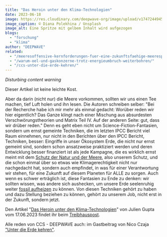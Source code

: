 ```yaml
---
title: "Das Heroin unter den Klima-Technologien"
date: 2023-06-18
image: https://res.cloudinary.com/deepwave-org/image/upload/v1747244945/deepwave.org/diana-polekhina-ZBstHWt9vLc-unsplash-scaled.jpg
image_caption: © Diana Polekhina / Unsplash
image_alt: Eine Spritze mit gelbem Inhalt wird aufgezogen
blogs: 
  - "forschung"
  - "klima"
author: "DEEPWAVE"
related: 
  - "/meeresoffensive-kernforderungen-fuer-eine-zukunftsfaehige-meerespolitik/"
  - "/warum-oel-und-gaskonzerne-trotz-energieumbruch-weiterbohren/"
  - "/ccs-unter-die-erde-kehren/"
---
```


_Disturbing content warning_

Dieser Artikel ist keine leichte Kost.

Aber da darin (nicht nur) die Meere vorkommen, sollten wir uns einen Tee machen, tief Luft holen und ihn lesen. Die Autoren schreiben selber: "Bei der Recherche habe ich mir mehr als einmal gedacht: Worüber reden wir hier eigentlich? Das Ganze klingt nach einer Mischung aus absurdesten Verschwörungstheorien und Matrix Teil IV. Auf der anderen Seite: gut, dass wir drüber reden." Denn es geht eben nicht um Science-Fiction-Fantasien, sondern um ernst gemeinte Techniken, die im letzten IPCC Bericht viel Raum einnehmen, nur nicht in den Berichten über den IPCC Bericht, Techniken, besser: Eingriffe in unser Ökosystem Erde, die nicht nur ernst gemeint sind, sondern schon ansatzweise praktiziert werden und deren Entwicklung besser finanziert ist als jede Kampagne, die es wirklich ernst meint mit dem [Schutz der Natur und der Meere](https://www.deepwave.org/meeresoffensive-kernforderungen-fuer-eine-zukunftsfaehige-meerespolitik/), also unserem Schutz, und die schon einmal über so etwas wie Klimagerechtigkeit nicht nur nachgedacht hat, sondern auch empfindet, in was für einer Verantwortung wir stehen, für eine Zukunft auf diesem Planeten für ALLE zu sorgen. Auch wenn es schwer erträglich ist, diese Fantasien zu Ende zu denken: wir sollten wissen, was andere sich aushecken, um unsere Erde seelenruhig weiter [fossil aufheizen](https://www.deepwave.org/warum-oel-und-gaskonzerne-trotz-energieumbruch-weiterbohren/) zu können. Von diesen Techniken gehört zu haben und dazu Stellung beziehen zu können, gehört zu unserem Job, nicht erst in der Zukunft, sondern jetzt.

Den Artikel "[Das Heroin unter den Klima-Technologien](https://steadyhq.com/de/treibhauspost/posts/ec5d725b-105a-41c3-9c30-2a511d249ea1)" von Julien Gupta vom 17.06.2023 findet ihr beim [Treibhauspost](https://steadyhq.com/de/treibhauspost/about).

Alle reden von CCS - DEEPWAVE auch: im Gastbeitrag von Nico Czaja ["Unter die Erde kehren"](https://www.deepwave.org/ccs-unter-die-erde-kehren/).
